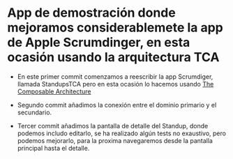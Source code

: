 # App de demostración donde mejoramos considerablemete la app de Apple Scrumdinger, en esta ocasión usando la arquitectura TCA #

* En este primer commit comenzamos a reescribir la app Scrumdiger, llamada StandupsTCA pero en esta ocasión lo hacemos usando [The Composable Architecture](https://github.com/pointfreeco/swift-composable-architecture)

* Segundo commit añadimos la conexión entre el dominio primario y el secundario.

* Tercer commit añadimos la pantalla de detalle del Standup, donde podemos includo editarlo, se ha realizado algún tests no exaustivo, pero podemos mejorarlo, para la proxima navegaremos desde la pantalla principal hasta el detalle.

